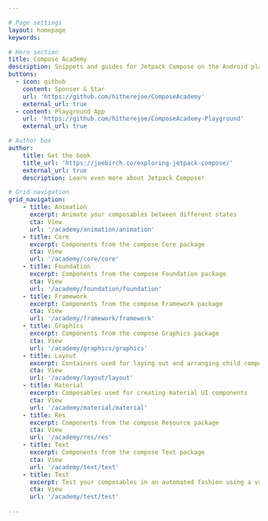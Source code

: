 ```yaml
---

# Page settings
layout: homepage
keywords:

# Hero section
title: Compose Academy
description: Snippets and guides for Jetpack Compose on the Android platform
buttons:
  - icon: github
    content: Sponser & Star
    url: 'https://github.com/hitherejoe/ComposeAcademy'
    external_url: true
  - content: Playground App
    url: 'https://github.com/hitherejoe/ComposeAcademy-Playground'
    external_url: true

# Author box
author:
    title: Get the book
    title_url: 'https://joebirch.co/exploring-jetpack-compose/'
    external_url: true
    description: Learn even more about Jetpack Compose!

# Grid navigation
grid_navigation:
    - title: Animation
      excerpt: Animate your composables between different states
      cta: View
      url: '/academy/animation/animation'
    - title: Core
      excerpt: Components from the compose Core package
      cta: View
      url: '/academy/core/core'
    - title: Foundation
      excerpt: Components from the compose Foundation package
      cta: View
      url: '/academy/foundation/foundation'
    - title: Framework
      excerpt: Components from the compose Framework package
      cta: View
      url: '/academy/framework/framework'
    - title: Graphics
      excerpt: Components from the compose Graphics package
      cta: View
      url: '/academy/graphics/graphics'
    - title: Layout
      excerpt: Containers used for laying out and arranging child composables
      cta: View
      url: '/academy/layout/layout'
    - title: Material
      excerpt: Composables used for creating material UI components
      cta: View
      url: '/academy/material/material'
    - title: Res
      excerpt: Components from the compose Resource package
      cta: View
      url: '/academy/res/res'
    - title: Text
      excerpt: Components from the compose Text package
      cta: View
      url: '/academy/text/text'
    - title: Test
      excerpt: Test your composables in an automated fashion using a variety of assertions
      cta: View
      url: '/academy/test/test'
      
---
```

